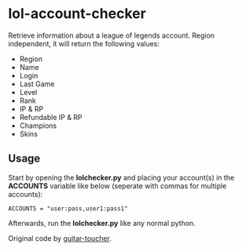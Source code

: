 # lol-account-checker
Retrieve information about a league of legends account. Region independent, it will return the following values:

* Region
* Name
* Login
* Last Game
* Level
* Rank
* IP & RP
* Refundable IP & RP
* Champions
* Skins

## Usage

Start by opening the **lolchecker.py** and placing your account(s) in the **ACCOUNTS** variable like below (seperate with commas for multiple accounts):

```
ACCOUNTS = "user:pass,user1:pass1"
```

Afterwards, run the **lolchecker.py** like any normal python.

Original code by [guitar-toucher](https://github.com/guitar-toucher).
